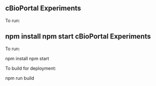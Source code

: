 cBioPortal Experiments
---------------------

To run:

npm install
npm start
cBioPortal Experiments
---------------------

To run:

npm install
npm start


To build for deployment:

npm run build